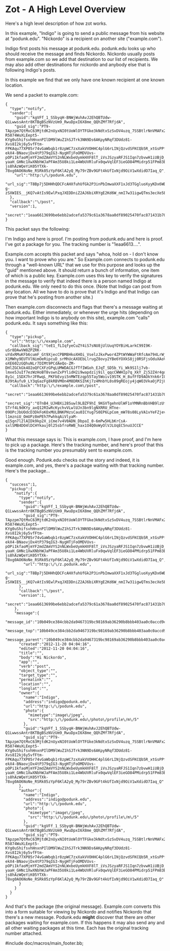 # Zot - A High Level Overview

Here's a high level description of how zot works.

In this example, "Indigo" is going to send a public message from his website at "podunk.edu". "Nickordo" is a recipient on another site ("example.com").


Indigo first posts his message at podunk.edu. podunk.edu looks up who should receive the message and finds Nickordo. Nickordo usually posts from example.com so we add that destination to our list of recipients. We may also add other destinations for nickordo and anybody else that is following Indigo's posts.  

In this example we find that we only have one known recipient at one known location. 

We send a packet to example.com:

    {
      "type":"notify",
      "sender":{
        "guid":"kgVFf_1_SSbyqH-BNWjWuhAvJ2EhQBTUdw-Q1LwwssAntr8KTBgBSzNVzUm9_RwuDpxI6X8me_QQhZMf7RfjdA",
        "guid_sig":"PT9-TApzpm7QtMxC63MjtdK2nUyxNI0tUoWlOYTFGke3kNdtxSzSvDV4uzq_7SSBtlrNnVMAFx2_1FDgyKawmqVtRPmT7QSXrKOL2oPzL8Hu_nnVVTs_0YOLQJJ0GYACOOK-R5874WuXLEept5-KYg0uShifsvhHnxnPIlDM9lWuZ1hSJTrk3NN9Ds6AKpyNRqf3DUdz81-Xvs8I2kj6y5vfFtm-FPKAqu77XP05r74vGaWbqb1r8zpWC7zxXakVVOHHC4plG6rLINjQzvdSFKCQb5R_xtGsPPfvuE24bv4fvN4ZG2ILvb6X4Dly37WW_HXBqBnUs24mngoTxFaPgNmz1nDQNYQu91-ekX4-BNaovjDx4tP379qIG3-NygHTjFoOMDVUvs-pOPi1kfaoMjmYF2mdZAmVYS2nNLWxbeUymkHXF8lT_iVsJSzyaRFJS1Iqn7zbvwH1iUBjD_pB9EmtNmnUraKrCU9eHES27xTwD-yaaH_GHNc1XwXNbhWJaPFAm35U8ki1Le4WbUVRluFx0qwVqlEF3ieGO84PMidrp51FPm83B_oGt80xpvf6P8Ht5WvVpytjMU8UG7-js8hAzWQeYiK05YTXk-78xg0AO6NoNe_RSRk05zYpF6KlA2yQ_My79rZBv9GFt4kUfIxNjd9OiV1wXdidO7Iaq_Q",
        "url":"http:\/\/podunk.edu",
        "url_sig":"T8Bp7j5DHHhQDCFcAHXfuhUfGk2P3inPbImwaXXF1xJd3TGgluoXyyKDx6WDm07x0hqbupoAoZB1qBP3_WfvWiJVAK4N1FD77EOYttUEHZ7L43xy5PCpojJQmkppGbPJc2jnTIc_F1vvGvw5fv8gBWZvPqTdb6LWF6FLrzwesZpi7j2rsioZ3wyUkqb5TDZaNNeWQrIEYXrEnWkRI_qTSOzx0dRTsGO6SpU1fPWuOOYMZG8Nh18nay0kLpxReuHCiCdxjXRVvk5k9rkcMbDBJcBovhiSioPKv_yJxcZVBATw3z3TTE95kGi4wxCEenxwhSpvouwa5b0hT7NS4Ay70QaxoKiLb3ZjhZaUUn4igCyZM0h6fllR5I6J_sAQxiMYD0v5ouIlb0u8YVMni93j3zlqMWdDUZ4WgTI7NNbo8ug9NQDHd92TPmSE1TytPTgya3tsFMzwyq0LZ0b-g-zSXWIES__jKQ7vAtIs9EwlPxqJXEDDniZ2AJ6biXRYgE2Kd6W_nmI7w31igwQTms3ecXe5ENI3ckEPUAq__llNnND7mxp5ZrdXzd5HHU9slXwDShYcW3yDeQLEwAVomTGSFpBrCX8W77n9hF3JClkWaeS4QcZ3xUtsSS81yLrp__ifFfQqx9_Be89WVyIOoF4oydr08EkZ8zwlAsbZLG7eLXY"
      },
      "callback":"\/post",
      "version":1,
      "secret":"1eaa6613699be6ebb2adcefa5379c61a3678aa0df89025470fac871431b70467"
    }

This packet says the following:

I'm Indigo and here is proof. I'm posting from podunk.edu and here is proof. I've got a package for you. The tracking number is "1eaa6613....". 

Example.com accepts this packet and says "whoa, hold on - I don't know you. I want to prove who you are." So Example.com connects to podunk.edu through a "well-known URL" that we use for this purpose and looks up the "guid" mentioned above. It should return a bunch of information, one item of which is a public key. Example.com uses this key to verify the signatures in the message to verify that indeed there is a person named Indigo at podunk.edu. We only need to do this once. (Note that Indigo can post from any location. All we have to do is prove that it's Indigo and that Indigo can prove that he's posting from another site.)

Then example.com disconnects and flags that there's a message waiting at podunk.edu. Either immediately, or whenever the urge hits (depending on how important Indigo is to anybody on this site), example.com "calls" podunk.edu. It says something like this:

    {
      "type":"pickup",
      "url":"http:\/\/example.com",
      "callback_sig":"teE1_fLIqfyeCuZY4iS7sNU8jUlUuqYOYBiHLarkC99I9K-uSr8DAwVW8ZPZRK-uYdxRMuKFb6cumF_Gt9XjecCPBM8HkoXHOi_VselzJkxPwor4ZPtWYWWaFtRfcAm794LrWjdz62zdESTQd2JJIZWbrli1sUhK801BF3n0Ye6-X1MWhy9EUTVlNimOeRipcuD_srMhUcAXOEbLlrugZ8ovy2YBe6YOXkS8jj0RSFjsOduXAoVhQmNpcobSYsDvaQS3e3MvE6-oXE602zGQhuNLr7DIMt9PCdAeQo-ZM-DHlZGCkGk4O2oQFCXFzGPqLUMWDACGJfTfIWGoh_EJqT_SD5b_Yi_Wk9S1lj7vb-lmxe5JuIf7ezWzHoBT8vswnZxPYlidH2i9wapdzij9il_qqcCWWHIp7q_XkY_Zj52Z4r4gdmiqM-8y1c_1SDX7hrJFRwqL_PKFbEvyi5nMWTEzqp55Tay5Woiv19STK_H_8ufFfD9AOkYnk6rIOMsk9dn3a5tAFpDRyRndXkBWAXwiJjiND2zjue7BFu7Ty40THXcfYRh1a5XrAXcaGeYuagg-8J9tAufu9_LY3qGazFg8kRBVMOn4M8DRKSIhKj7z4MnbYL0s09gREojy4jqWO3VkaOjP2jUGzoPuUDLasudE1ehWFq0K_MTQNavgmp8",
      "callback":"http:\/\/example.com\/post",
      "secret":"1eaa6613699be6ebb2adcefa5379c61a3678aa0df89025470fac871431b70467",
      "secret_sig":"O7nB4_UJHBXi28Suwl9LBZF9hI_9KGVTgehnUlWF1oYMNRnBbVHB9lzUfAoalvp3STbU3xJbtD_S58tv6MfV7J5j2V_S1W5ex3dulmDGB8Pt_7Fe5mbEPmjQFcfv3Eg5dUjYIuDl0TDScfrHyImj7RZIWHbwd7wWVoMzzDa_o33klpYmKZCBvObCh55bRrlFkXZs_dRuOiPwkfX0C6_XES4OyOIYl45V30rdhmf-STrf4L9dKYy_axQ12RIwRcKychvVLwlUJn3bn9lgNXRRU_HTne-09OPcJbUOdcD3DkFoKOxMULBNKPHzsCau0ICYug7S0EP6LpCom_mW78s08LyVA1vYeFZjevBCiGecj57yIAQDYi6_rpWJfihYaWHRN0oqtScUR4Bdf0bQbEHxMs4zAtrOAxfyJCbi6U1pfnGgzXzB9ulOYGnVGNTF7Ey4K7FOZIBtk0ILY2JfvBUaVvVs8ttagOOHmhWhnbCvrnOFlkNdlce7zoJCSUJENUOCYmTRfwB_Jno5fAzRnrsYU3_Z-l1mzniU_OmUPz8mPEh7PwhkqAiVlyaM-q15gn7l2lAIDk9kp2X_iCme7v4V0ADN_DbpaI_0-6mPw5HLbKrCsA-sxlSMB4DO4lDCHYkauj0l25sbfroRWB_hax1O4Q0oWyOlVJLUqEC5nuUJCCE"
    } 


What this message says is: This is example.com, I have proof, and I'm here to pick up a package. Here's the tracking number, and here's proof that this is the tracking number you presumably sent to example.com.

Good enough. Podunk.edu checks out the story and indeed, it is example.com, and yes, there's a package waiting with that tracking number. Here's the package...

    {
      "success":1,
      "pickup":{
        "notify":{
          "type":"notify",
          "sender":{
            "guid":"kgVFf_1_SSbyqH-BNWjWuhAvJ2EhQBTUdw-Q1LwwssAntr8KTBgBSzNVzUm9_RwuDpxI6X8me_QQhZMf7RfjdA",
            "guid_sig":"PT9-TApzpm7QtMxC63MjtdK2nUyxNI0tUoWlOYTFGke3kNdtxSzSvDV4uzq_7SSBtlrNnVMAFx2_1FDgyKawmqVtRPmT7QSXrKOL2oPzL8Hu_nnVVTs_0YOLQJJ0GYACOOK-R5874WuXLEept5-KYg0uShifsvhHnxnPIlDM9lWuZ1hSJTrk3NN9Ds6AKpyNRqf3DUdz81-Xvs8I2kj6y5vfFtm-FPKAqu77XP05r74vGaWbqb1r8zpWC7zxXakVVOHHC4plG6rLINjQzvdSFKCQb5R_xtGsPPfvuE24bv4fvN4ZG2ILvb6X4Dly37WW_HXBqBnUs24mngoTxFaPgNmz1nDQNYQu91-ekX4-BNaovjDx4tP379qIG3-NygHTjFoOMDVUvs-pOPi1kfaoMjmYF2mdZAmVYS2nNLWxbeUymkHXF8lT_iVsJSzyaRFJS1Iqn7zbvwH1iUBjD_pB9EmtNmnUraKrCU9eHES27xTwD-yaaH_GHNc1XwXNbhWJaPFAm35U8ki1Le4WbUVRluFx0qwVqlEF3ieGO84PMidrp51FPm83B_oGt80xpvf6P8Ht5WvVpytjMU8UG7-js8hAzWQeYiK05YTXk-78xg0AO6NoNe_RSRk05zYpF6KlA2yQ_My79rZBv9GFt4kUfIxNjd9OiV1wXdidO7Iaq_Q",
            "url":"http:\/\/z.podunk.edu",
            "url_sig":"T8Bp7j5DHHhQDCFcAHXfuhUfGk2P3inPbImwaXXF1xJd3TGgluoXyyKDx6WDm07x0hqbupoAoZB1qBP3_WfvWiJVAK4N1FD77EOYttUEHZ7L43xy5PCpojJQmkppGbPJc2jnTIc_F1vvGvw5fv8gBWZvPqTdb6LWF6FLrzwesZpi7j2rsioZ3wyUkqb5TDZaNNeWQrIEYXrEnWkRI_qTSOzx0dRTsGO6SpU1fPWuOOYMZG8Nh18nay0kLpxReuHCiCdxjXRVvk5k9rkcMbDBJcBovhiSioPKv_yJxcZVBATw3z3TTE95kGi4wxCEenxwhSpvouwa5b0hT7NS4Ay70QaxoKiLb3ZjhZaUUn4igCyZM0h6fllR5I6J_sAQxiMYD0v5ouIlb0u8YVMni93j3zlqMWdDUZ4WgTI7NNbo8ug9NQDHd92TPmSE1TytPTgya3tsFMzwyq0LZ0b-g-zSXWIES__jKQ7vAtIs9EwlPxqJXEDDniZ2AJ6biXRYgE2Kd6W_nmI7w31igwQTms3ecXe5ENI3ckEPUAq__llNnND7mxp5ZrdXzd5HHU9slXwDShYcW3yDeQLEwAVomTGSFpBrCX8W77n9hF3JClkWaeS4QcZ3xUtsSS81yLrp__ifFfQqx9_Be89WVyIOoF4oydr08EkZ8zwlAsbZLG7eLXY"
          },
          "callback":"\/post",
          "version":1,
          "secret":"1eaa6613699be6ebb2adcefa5379c61a3678aa0df89025470fac871431b70467"
        },
        "message":{
          "message_id":"10b049ce384cbb2da9467319bc98169ab36290b8bbb403aa0c0accd9cb072e76@podunk.edu",
          "message_top":"10b049ce384cbb2da9467319bc98169ab36290b8bbb403aa0c0accd9cb072e76@podunk.edu",
          "message_parent":"10b049ce384cbb2da9467319bc98169ab36290b8bbb403aa0c0accd9cb072e76@podunk.edu",
          "created":"2012-11-20 04:04:16",
          "edited":"2012-11-20 04:04:16",
          "title":"",
          "body":"Hi Nickordo",
          "app":"",
          "verb":"post",
          "object_type":"",
          "target_type":"",
          "permalink":"",
          "location":"",
          "longlat":"",
          "owner":{
            "name":"Indigo",
            "address":"indigo@podunk.edu",
            "url":"http:\/\/podunk.edu",
            "photo":{
              "mimetype":"image\/jpeg",
              "src":"http:\/\/podunk.edu\/photo\/profile\/m\/5"
            },
            "guid":"kgVFf_1_SSbyqH-BNWjWuhAvJ2EhQBTUdw-Q1LwwssAntr8KTBgBSzNVzUm9_RwuDpxI6X8me_QQhZMf7RfjdA",
            "guid_sig":"PT9-TApzpm7QtMxC63MjtdK2nUyxNI0tUoWlOYTFGke3kNdtxSzSvDV4uzq_7SSBtlrNnVMAFx2_1FDgyKawmqVtRPmT7QSXrKOL2oPzL8Hu_nnVVTs_0YOLQJJ0GYACOOK-R5874WuXLEept5-KYg0uShifsvhHnxnPIlDM9lWuZ1hSJTrk3NN9Ds6AKpyNRqf3DUdz81-Xvs8I2kj6y5vfFtm-FPKAqu77XP05r74vGaWbqb1r8zpWC7zxXakVVOHHC4plG6rLINjQzvdSFKCQb5R_xtGsPPfvuE24bv4fvN4ZG2ILvb6X4Dly37WW_HXBqBnUs24mngoTxFaPgNmz1nDQNYQu91-ekX4-BNaovjDx4tP379qIG3-NygHTjFoOMDVUvs-pOPi1kfaoMjmYF2mdZAmVYS2nNLWxbeUymkHXF8lT_iVsJSzyaRFJS1Iqn7zbvwH1iUBjD_pB9EmtNmnUraKrCU9eHES27xTwD-yaaH_GHNc1XwXNbhWJaPFAm35U8ki1Le4WbUVRluFx0qwVqlEF3ieGO84PMidrp51FPm83B_oGt80xpvf6P8Ht5WvVpytjMU8UG7-js8hAzWQeYiK05YTXk-78xg0AO6NoNe_RSRk05zYpF6KlA2yQ_My79rZBv9GFt4kUfIxNjd9OiV1wXdidO7Iaq_Q"
          },
          "author":{
            "name":"Indigo",
            "address":"indigo@podunk.edu",
            "url":"http:\/\/podunk.edu",
            "photo":{
              "mimetype":"image\/jpeg",
              "src":"http:\/\/podunk.edu\/photo\/profile\/m\/5"
            },
            "guid":"kgVFf_1_SSbyqH-BNWjWuhAvJ2EhQBTUdw-Q1LwwssAntr8KTBgBSzNVzUm9_RwuDpxI6X8me_QQhZMf7RfjdA",
            "guid_sig":"PT9-TApzpm7QtMxC63MjtdK2nUyxNI0tUoWlOYTFGke3kNdtxSzSvDV4uzq_7SSBtlrNnVMAFx2_1FDgyKawmqVtRPmT7QSXrKOL2oPzL8Hu_nnVVTs_0YOLQJJ0GYACOOK-R5874WuXLEept5-KYg0uShifsvhHnxnPIlDM9lWuZ1hSJTrk3NN9Ds6AKpyNRqf3DUdz81-Xvs8I2kj6y5vfFtm-FPKAqu77XP05r74vGaWbqb1r8zpWC7zxXakVVOHHC4plG6rLINjQzvdSFKCQb5R_xtGsPPfvuE24bv4fvN4ZG2ILvb6X4Dly37WW_HXBqBnUs24mngoTxFaPgNmz1nDQNYQu91-ekX4-BNaovjDx4tP379qIG3-NygHTjFoOMDVUvs-pOPi1kfaoMjmYF2mdZAmVYS2nNLWxbeUymkHXF8lT_iVsJSzyaRFJS1Iqn7zbvwH1iUBjD_pB9EmtNmnUraKrCU9eHES27xTwD-yaaH_GHNc1XwXNbhWJaPFAm35U8ki1Le4WbUVRluFx0qwVqlEF3ieGO84PMidrp51FPm83B_oGt80xpvf6P8Ht5WvVpytjMU8UG7-js8hAzWQeYiK05YTXk-78xg0AO6NoNe_RSRk05zYpF6KlA2yQ_My79rZBv9GFt4kUfIxNjd9OiV1wXdidO7Iaq_Q"
          }
        }
      }
    }


 
And that's the package (the original message). Example.com converts this into a form suitable for viewing by Nickordo and notifies Nickordo that there's a new message. Podunk.edu **might** discover that there are other packages waiting for example.com. If this happens it may also send any and all other waiting packages at this time. Each has the original tracking number attached.  

#include doc/macros/main_footer.bb;
